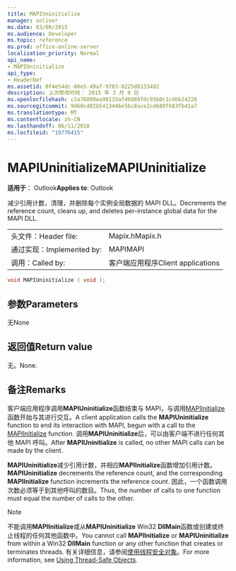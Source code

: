 ```yaml
---
title: MAPIUninitialize
manager: soliver
ms.date: 03/09/2015
ms.audience: Developer
ms.topic: reference
ms.prod: office-online-server
localization_priority: Normal
api_name:
- MAPIUninitialize
api_type:
- HeaderDef
ms.assetid: 0f4e54dc-80e5-49a7-9703-0225d8133492
description: 上次修改时间： 2015 年 3 月 9 日
ms.openlocfilehash: c1a78889ea98133af46089fdc93b0c1c4bb24226
ms.sourcegitcommit: 9d60cd82b5413446e5bc8ace2cd689f683fb41a7
ms.translationtype: MT
ms.contentlocale: zh-CN
ms.lasthandoff: 06/11/2018
ms.locfileid: "19776415"
---
```

# <a name="mapiuninitialize"></a><span data-ttu-id="57693-103">MAPIUninitialize</span><span class="sxs-lookup"><span data-stu-id="57693-103">MAPIUninitialize</span></span>

  
  
<span data-ttu-id="57693-104">**适用于**： Outlook</span><span class="sxs-lookup"><span data-stu-id="57693-104">**Applies to**: Outlook</span></span> 
  
<span data-ttu-id="57693-105">减少引用计数，清理，并删除每个实例全局数据的 MAPI DLL。</span><span class="sxs-lookup"><span data-stu-id="57693-105">Decrements the reference count, cleans up, and deletes per-instance global data for the MAPI DLL.</span></span> 
  
|||
|:-----|:-----|
|<span data-ttu-id="57693-106">头文件：</span><span class="sxs-lookup"><span data-stu-id="57693-106">Header file:</span></span>  <br/> |<span data-ttu-id="57693-107">Mapix.h</span><span class="sxs-lookup"><span data-stu-id="57693-107">Mapix.h</span></span>  <br/> |
|<span data-ttu-id="57693-108">通过实现：</span><span class="sxs-lookup"><span data-stu-id="57693-108">Implemented by:</span></span>  <br/> |<span data-ttu-id="57693-109">MAPI</span><span class="sxs-lookup"><span data-stu-id="57693-109">MAPI</span></span>  <br/> |
|<span data-ttu-id="57693-110">调用：</span><span class="sxs-lookup"><span data-stu-id="57693-110">Called by:</span></span>  <br/> |<span data-ttu-id="57693-111">客户端应用程序</span><span class="sxs-lookup"><span data-stu-id="57693-111">Client applications</span></span>  <br/> |
   
```cpp
void MAPIUninitialize ( void );
```

## <a name="parameters"></a><span data-ttu-id="57693-112">参数</span><span class="sxs-lookup"><span data-stu-id="57693-112">Parameters</span></span>

<span data-ttu-id="57693-113">无</span><span class="sxs-lookup"><span data-stu-id="57693-113">None</span></span> 
  
## <a name="return-value"></a><span data-ttu-id="57693-114">返回值</span><span class="sxs-lookup"><span data-stu-id="57693-114">Return value</span></span>

<span data-ttu-id="57693-115">无。</span><span class="sxs-lookup"><span data-stu-id="57693-115">None.</span></span>
  
## <a name="remarks"></a><span data-ttu-id="57693-116">备注</span><span class="sxs-lookup"><span data-stu-id="57693-116">Remarks</span></span>

<span data-ttu-id="57693-117">客户端应用程序调用**MAPIUninitialize**函数结束与 MAPI，与调用[MAPIInitialize](mapiinitialize.md)函数开始与其进行交互。</span><span class="sxs-lookup"><span data-stu-id="57693-117">A client application calls the **MAPIUninitialize** function to end its interaction with MAPI, begun with a call to the [MAPIInitialize](mapiinitialize.md) function.</span></span> <span data-ttu-id="57693-118">调用**MAPIUninitialize**后，可以由客户端不进行任何其他 MAPI 呼叫。</span><span class="sxs-lookup"><span data-stu-id="57693-118">After **MAPIUninitialize** is called, no other MAPI calls can be made by the client.</span></span> 
  
 <span data-ttu-id="57693-119">**MAPIUninitialize**减少引用计数，并相应**MAPIInitialize**函数增加引用计数。</span><span class="sxs-lookup"><span data-stu-id="57693-119">**MAPIUninitialize** decrements the reference count, and the corresponding **MAPIInitialize** function increments the reference count.</span></span> <span data-ttu-id="57693-120">因此，一个函数调用次数必须等于到其他呼叫的数目。</span><span class="sxs-lookup"><span data-stu-id="57693-120">Thus, the number of calls to one function must equal the number of calls to the other.</span></span> 
  
> [!NOTE]
> <span data-ttu-id="57693-121">不能调用**MAPIInitialize**或从**MAPIUninitialize** Win32 **DllMain**函数或创建或终止线程的任何其他函数中。</span><span class="sxs-lookup"><span data-stu-id="57693-121">You cannot call **MAPIInitialize** or **MAPIUninitialize** from within a Win32 **DllMain** function or any other function that creates or terminates threads.</span></span> <span data-ttu-id="57693-122">有关详细信息，请参阅[使用线程安全对象](using-thread-safe-objects.md)。</span><span class="sxs-lookup"><span data-stu-id="57693-122">For more information, see [Using Thread-Safe Objects](using-thread-safe-objects.md).</span></span> 
  

